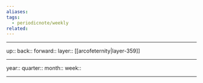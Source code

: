 ```yaml
---
aliases: 
tags:
  - periodicnote/weekly
related:
---
```




***

up:: 
back:: 
forward::
layer:: [[arcofeternity|layer-359]]

***

year:: 
quarter:: 
month:: 
week:: 

***
